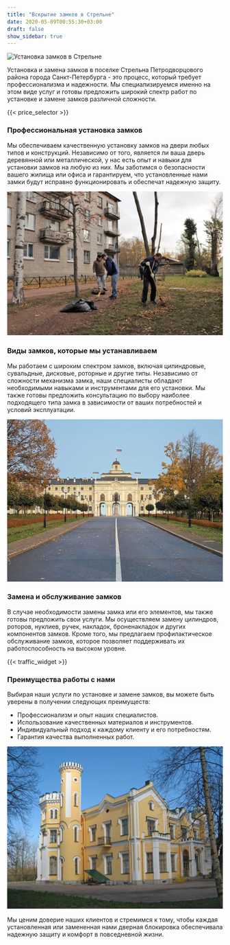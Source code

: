 ```yaml
---
title: "Вскрытие замков в Стрельне"
date: 2020-05-09T00:55:30+03:00
draft: false
show_sidebar: true
---
```


![Установка замков в Стрельне](Strelna1.jpg)

Установка и замена замков в поселке Стрельна Петродворцового района города Санкт-Петербурга - это процесс, который требует профессионализма и надежности. Мы специализируемся именно на этом виде услуг и готовы предложить широкий спектр работ по установке и замене замков различной сложности.

{{< price_selector >}}

### Профессиональная установка замков

Мы обеспечиваем качественную установку замков на двери любых типов и конструкций. Независимо от того, является ли ваша дверь деревянной или металлической, у нас есть опыт и навыки для установки замков на любую из них. Мы заботимся о безопасности вашего жилища или офиса и гарантируем, что установленные нами замки будут исправно функционировать и обеспечат надежную защиту.

![Установка замков в Стрельне](Strelna2.jpg)

### Виды замков, которые мы устанавливаем

Мы работаем с широким спектром замков, включая цилиндровые, сувальдные, дисковые, роторные и другие типы. Независимо от сложности механизма замка, наши специалисты обладают необходимыми навыками и инструментами для его установки. Мы также готовы предложить консультацию по выбору наиболее подходящего типа замка в зависимости от ваших потребностей и условий эксплуатации.

![Установка замков в Стрельне](Strelna3.jpg)

### Замена и обслуживание замков

В случае необходимости замены замка или его элементов, мы также готовы предложить свои услуги. Мы осуществляем замену цилиндров, роторов, нуклиев, ручек, накладок, броненакладок и других компонентов замков. Кроме того, мы предлагаем профилактическое обслуживание замков, которое позволяет поддерживать их работоспособность на высоком уровне.

{{< traffic_widget >}}

### Преимущества работы с нами

Выбирая наши услуги по установке и замене замков, вы можете быть уверены в получении следующих преимуществ:

- Профессионализм и опыт наших специалистов.
- Использование качественных материалов и инструментов.
- Индивидуальный подход к каждому клиенту и его потребностям.
- Гарантия качества выполненных работ.

![Установка замков в Стрельне](Strelna4.jpg)

Мы ценим доверие наших клиентов и стремимся к тому, чтобы каждая установленная или замененная нами дверная блокировка обеспечивала надежную защиту и комфорт в повседневной жизни.
